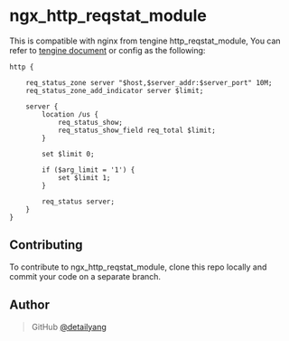# ngx_http_reqstat_module
This is compatible with nginx from tengine http_reqstat_module, You can refer to [tengine document](http://tengine.taobao.org/document_cn/http_reqstat_cn.html)
or config as the following:

````
http {

    req_status_zone server "$host,$server_addr:$server_port" 10M;
    req_status_zone_add_indicator server $limit;

    server {
        location /us {
            req_status_show;
            req_status_show_field req_total $limit;
        }

        set $limit 0;

        if ($arg_limit = '1') {
            set $limit 1;
        }

        req_status server;
    }
}
````

Contributing
------------

To contribute to ngx_http_reqstat_module, clone this repo locally and commit your code on a separate branch.


Author
------

> GitHub [@detailyang](https://github.com/detailyang)
